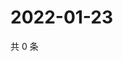 # 2022-01-23

共 0 条

<!-- BEGIN WEIBO -->
<!-- 最后更新时间 Sun Jan 23 2022 07:13:33 GMT+0800 (China Standard Time) -->

<!-- END WEIBO -->
